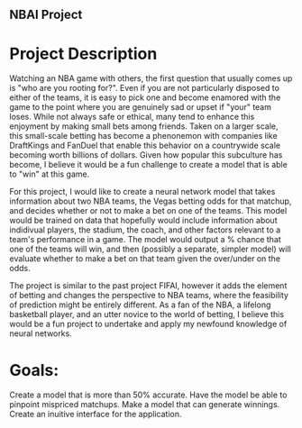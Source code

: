## NBAI Project

# Project Description

Watching an NBA game with others, the first question that usually comes up is "who are you rooting for?". Even if you are not particularly disposed to either of the teams, it is easy to pick one and become enamored with the game to the point where you are genuinely sad or upset if "your" team loses. While not always safe or ethical, many tend to enhance this enjoyment by making small bets among friends. Taken on a larger scale, this small-scale betting has become a phenonemon with companies like DraftKings and FanDuel that enable this behavior on a countrywide scale becoming worth billions of dollars. Given how popular this subculture has become, I believe it would be a fun challenge to create a model that is able to "win" at this game.

For this project, I would like to create a neural network model that takes information about two NBA teams, the Vegas betting odds for that matchup, and decides whether or not to make a bet on one of the teams. This model would be trained on data that hopefully would include information about indidivual players, the stadium, the coach, and other factors relevant to a team's performance in a game. The model would output a % chance that one of the teams will win, and then (possibly a separate, simpler model) will evaluate whether to make a bet on that team given the over/under on the odds.

The project is similar to the past project FIFAI, however it adds the element of betting and changes the perspective to NBA teams, where the feasibility of prediction might be entirely different. As a fan of the NBA, a lifelong basketball player, and an utter novice to the world of betting, I believe this would be a fun project to undertake and apply my newfound knowledge of neural networks.

# Goals:
Create a model that is more than 50% accurate.
Have the model be able to pinpoint mispriced matchups.
Make a model that can generate winnings.
Create an inuitive interface for the application.


